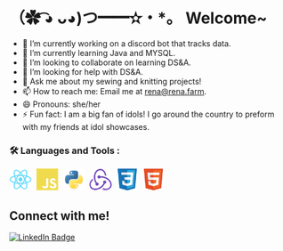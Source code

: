 # （✿ ͡◕ ᴗ◕)つ━━✫・*。 Welcome~


- 🔭 I’m currently working on a discord bot that tracks data.
- 🌱 I’m currently learning Java and MYSQL.
- 👯 I’m looking to collaborate on learning DS&A.
- 🤔 I’m looking for help with DS&A.
- 💬 Ask me about my sewing and knitting projects!
- 📫 How to reach me: Email me at rena@rena.farm.
- 😄 Pronouns: she/her
- ⚡ Fun fact: I am a big fan of idols! I go around the country to preform with my friends at idol showcases.



### :hammer_and_wrench: Languages and Tools :
<div>

  <img src="https://github.com/devicons/devicon/blob/master/icons/react/react-original.svg" title="React" alt="React" width="40"   height="40"/>&nbsp;
  <img src="https://github.com/devicons/devicon/blob/master/icons/javascript/javascript-plain.svg" title="JS" alt="JS" wdith="40" height="40"/>&nbsp;
  <img src="https://github.com/devicons/devicon/blob/master/icons/python/python-original.svg" title="PY" alt="PY" wdith="40" height="40"/>&nbsp;
  <img src="https://github.com/devicons/devicon/blob/master/icons/redux/redux-original.svg" title="Redux" alt="Redux" wdith="40" height="40"/>&nbsp;
  <img src="https://github.com/devicons/devicon/blob/master/icons/css3/css3-original.svg" title="CSS" alt="CSS" wdith="40" height="40"/>&nbsp;
  <img src="https://github.com/devicons/devicon/blob/master/icons/html5/html5-original.svg" title="CSS" alt="CSS" wdith="40" height="40"/>&nbsp; 
</div>



## Connect with me!
<div id="badges">
  <a href="https://www.linkedin.com/in/lorena-s-a4a106275">
    <img src="https://img.shields.io/badge/LinkedIn-blue?style=for-the-badge&logo=linkedin&logoColor=white" alt="LinkedIn Badge"/>
  </a>
</div>

